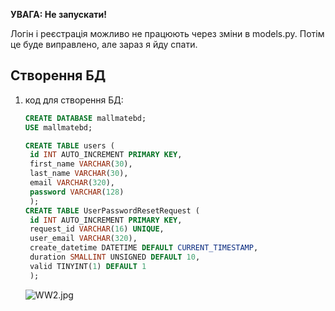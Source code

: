 **УВАГА: Не запускати!**

Логін і реєстрація можливо не працюють через зміни в models.py. Потім це буде виправлено, але зараз я йду спати.

## Створення БД

1. код для створення БД:

   ```sql
   CREATE DATABASE mallmatebd;
   USE mallmatebd;

   CREATE TABLE users (
    id INT AUTO_INCREMENT PRIMARY KEY,
    first_name VARCHAR(30),
    last_name VARCHAR(30),
    email VARCHAR(320),
    password VARCHAR(128)
    );
   CREATE TABLE UserPasswordResetRequest (
    id INT AUTO_INCREMENT PRIMARY KEY,
    request_id VARCHAR(16) UNIQUE,
    user_email VARCHAR(320),
    create_datetime DATETIME DEFAULT CURRENT_TIMESTAMP,
    duration SMALLINT UNSIGNED DEFAULT 10,
    valid TINYINT(1) DEFAULT 1
    );
   ```
   ![WW2.jpg](..%2F..%2F..%2FDownloads%2FWW2.jpg)